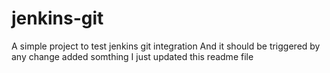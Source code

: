 # jenkins-git

A simple project to test jenkins git integration
And it should be triggered by any change
added somthing
I just updated this readme file
